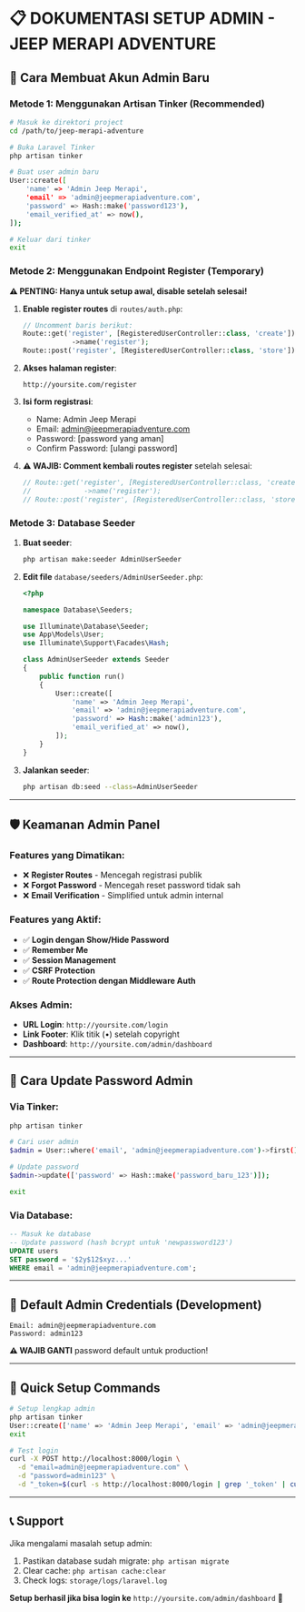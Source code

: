 # 📋 **DOKUMENTASI SETUP ADMIN - JEEP MERAPI ADVENTURE**

## 🔐 **Cara Membuat Akun Admin Baru**

### **Metode 1: Menggunakan Artisan Tinker (Recommended)**

```bash
# Masuk ke direktori project
cd /path/to/jeep-merapi-adventure

# Buka Laravel Tinker
php artisan tinker

# Buat user admin baru
User::create([
    'name' => 'Admin Jeep Merapi',
    'email' => 'admin@jeepmerapiadventure.com',
    'password' => Hash::make('password123'),
    'email_verified_at' => now(),
]);

# Keluar dari tinker
exit
```

### **Metode 2: Menggunakan Endpoint Register (Temporary)**

**⚠️ PENTING: Hanya untuk setup awal, disable setelah selesai!**

1. **Enable register routes** di `routes/auth.php`:
   ```php
   // Uncomment baris berikut:
   Route::get('register', [RegisteredUserController::class, 'create'])
               ->name('register');
   Route::post('register', [RegisteredUserController::class, 'store']);
   ```

2. **Akses halaman register**:
   ```
   http://yoursite.com/register
   ```

3. **Isi form registrasi**:
   - Name: Admin Jeep Merapi
   - Email: admin@jeepmerapiadventure.com
   - Password: [password yang aman]
   - Confirm Password: [ulangi password]

4. **⚠️ WAJIB: Comment kembali routes register** setelah selesai:
   ```php
   // Route::get('register', [RegisteredUserController::class, 'create'])
   //             ->name('register');
   // Route::post('register', [RegisteredUserController::class, 'store']);
   ```

### **Metode 3: Database Seeder**

1. **Buat seeder**:
   ```bash
   php artisan make:seeder AdminUserSeeder
   ```

2. **Edit file** `database/seeders/AdminUserSeeder.php`:
   ```php
   <?php

   namespace Database\Seeders;

   use Illuminate\Database\Seeder;
   use App\Models\User;
   use Illuminate\Support\Facades\Hash;

   class AdminUserSeeder extends Seeder
   {
       public function run()
       {
           User::create([
               'name' => 'Admin Jeep Merapi',
               'email' => 'admin@jeepmerapiadventure.com',
               'password' => Hash::make('admin123'),
               'email_verified_at' => now(),
           ]);
       }
   }
   ```

3. **Jalankan seeder**:
   ```bash
   php artisan db:seed --class=AdminUserSeeder
   ```

---

## 🛡️ **Keamanan Admin Panel**

### **Features yang Dimatikan:**
- ❌ **Register Routes** - Mencegah registrasi publik
- ❌ **Forgot Password** - Mencegah reset password tidak sah
- ❌ **Email Verification** - Simplified untuk admin internal

### **Features yang Aktif:**
- ✅ **Login dengan Show/Hide Password**
- ✅ **Remember Me**
- ✅ **Session Management**
- ✅ **CSRF Protection**
- ✅ **Route Protection dengan Middleware Auth**

### **Akses Admin:**
- **URL Login**: `http://yoursite.com/login`
- **Link Footer**: Klik titik (•) setelah copyright
- **Dashboard**: `http://yoursite.com/admin/dashboard`

---

## 🔄 **Cara Update Password Admin**

### **Via Tinker:**
```bash
php artisan tinker

# Cari user admin
$admin = User::where('email', 'admin@jeepmerapiadventure.com')->first();

# Update password
$admin->update(['password' => Hash::make('password_baru_123')]);

exit
```

### **Via Database:**
```sql
-- Masuk ke database
-- Update password (hash bcrypt untuk 'newpassword123')
UPDATE users
SET password = '$2y$12$xyz...'
WHERE email = 'admin@jeepmerapiadventure.com';
```

---

## 📝 **Default Admin Credentials (Development)**

```
Email: admin@jeepmerapiadventure.com
Password: admin123
```

**⚠️ WAJIB GANTI** password default untuk production!

---

## 🚀 **Quick Setup Commands**

```bash
# Setup lengkap admin
php artisan tinker
User::create(['name' => 'Admin Jeep Merapi', 'email' => 'admin@jeepmerapiadventure.com', 'password' => Hash::make('admin123'), 'email_verified_at' => now()]);
exit

# Test login
curl -X POST http://localhost:8000/login \
  -d "email=admin@jeepmerapiadventure.com" \
  -d "password=admin123" \
  -d "_token=$(curl -s http://localhost:8000/login | grep '_token' | cut -d'"' -f4)"
```

---

## 📞 **Support**

Jika mengalami masalah setup admin:
1. Pastikan database sudah migrate: `php artisan migrate`
2. Clear cache: `php artisan cache:clear`
3. Check logs: `storage/logs/laravel.log`

**Setup berhasil jika bisa login ke** `http://yoursite.com/admin/dashboard` 🎯
